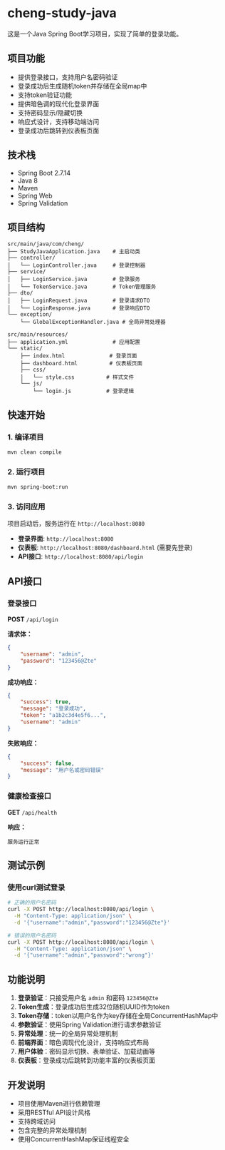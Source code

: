 # cheng-study-java

这是一个Java Spring Boot学习项目，实现了简单的登录功能。

## 项目功能

- 提供登录接口，支持用户名密码验证
- 登录成功后生成随机token并存储在全局map中
- 支持token验证功能
- 提供暗色调的现代化登录界面
- 支持密码显示/隐藏切换
- 响应式设计，支持移动端访问
- 登录成功后跳转到仪表板页面

## 技术栈

- Spring Boot 2.7.14
- Java 8
- Maven
- Spring Web
- Spring Validation

## 项目结构

```
src/main/java/com/cheng/
├── StudyJavaApplication.java    # 主启动类
├── controller/
│   └── LoginController.java     # 登录控制器
├── service/
│   ├── LoginService.java        # 登录服务
│   └── TokenService.java        # Token管理服务
├── dto/
│   ├── LoginRequest.java        # 登录请求DTO
│   └── LoginResponse.java       # 登录响应DTO
└── exception/
    └── GlobalExceptionHandler.java # 全局异常处理器

src/main/resources/
├── application.yml              # 应用配置
└── static/
    ├── index.html              # 登录页面
    ├── dashboard.html          # 仪表板页面
    ├── css/
    │   └── style.css          # 样式文件
    └── js/
        └── login.js           # 登录逻辑
```

## 快速开始

### 1. 编译项目

```bash
mvn clean compile
```

### 2. 运行项目

```bash
mvn spring-boot:run
```

### 3. 访问应用

项目启动后，服务运行在 `http://localhost:8080`

- **登录界面**: `http://localhost:8080`
- **仪表板**: `http://localhost:8080/dashboard.html` (需要先登录)
- **API接口**: `http://localhost:8080/api/login`

## API接口

### 登录接口

**POST** `/api/login`

**请求体：**
```json
{
    "username": "admin",
    "password": "123456@Zte"
}
```

**成功响应：**
```json
{
    "success": true,
    "message": "登录成功",
    "token": "a1b2c3d4e5f6...",
    "username": "admin"
}
```

**失败响应：**
```json
{
    "success": false,
    "message": "用户名或密码错误"
}
```

### 健康检查接口

**GET** `/api/health`

**响应：**
```
服务运行正常
```

## 测试示例

### 使用curl测试登录

```bash
# 正确的用户名密码
curl -X POST http://localhost:8080/api/login \
  -H "Content-Type: application/json" \
  -d '{"username":"admin","password":"123456@Zte"}'

# 错误的用户名密码
curl -X POST http://localhost:8080/api/login \
  -H "Content-Type: application/json" \
  -d '{"username":"admin","password":"wrong"}'
```

## 功能说明

1. **登录验证**：只接受用户名 `admin` 和密码 `123456@Zte`
2. **Token生成**：登录成功后生成32位随机UUID作为token
3. **Token存储**：token以用户名作为key存储在全局ConcurrentHashMap中
4. **参数验证**：使用Spring Validation进行请求参数验证
5. **异常处理**：统一的全局异常处理机制
6. **前端界面**：暗色调现代化设计，支持响应式布局
7. **用户体验**：密码显示切换、表单验证、加载动画等
8. **仪表板**：登录成功后跳转到功能丰富的仪表板页面

## 开发说明

- 项目使用Maven进行依赖管理
- 采用RESTful API设计风格
- 支持跨域访问
- 包含完整的异常处理机制
- 使用ConcurrentHashMap保证线程安全
